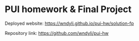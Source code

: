 # PUI homework & Final Project

Deployed website: https://wndyli.github.io/pui-hw/solution-fp

Repository link: https://github.com/wndyli/pui-hw
